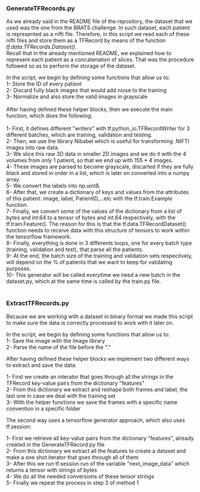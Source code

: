 ### GenerateTFRecords.py
As we already said in the README file of the repository, the dataset that we used was the one from the BRATS challenge. In such dataset, each patient is represented as a nifti file. Therefore, in this script we read each of these nifti files and store them as a TFRecord by means of the function _tf.data.TFRecords.Dataset()_.\
Recall that in the already mentioned README, we explained how to represent each patient as a concatenation of slices. That was the procedure followed so as to perform the storage of the dataset.

In the script, we begin by defining some functions that allow us to:<br />
1- Store the ID of every patient<br />
2- Discard fully black images that would add noise to the training<br />
3- Normalize and also store the valid images in grayscale<br />
<br />
After having defined these helper blocks, then we execute the main function, which does the following:
<br /><br />
1- First, it defines different "writers" with tf.python_io.TFRecordWriter for 3 different batches, which are training, validation and testing.<br />
2- Then, we use the library Nibabel which is useful for transforming .NIFTI images into raw data.<br />
3- We slice this raw 3D data in smaller 2D images and we do it with the 4 volumes from only 1 patient, so that we end up with 155 * 4 images.<br />
4- These images are parsed to become grayscale, discarted if they are fully black and stored in order in a list, which is later on converted into a numpy array.<br />
5- We convert the labels into np.uint8.<br />
6- After that, we create a dictionary of keys and values from the attributes of this patient: image, label, PatientID,...etc with the tf.train.Example function.<br />
7- Finally, we convert some of the values of the dictionary from a list of bytes and int.64 to a tensor of bytes and int.64 respectively, with the tf.train.Feature(). The reason for this is that the tf.data.TFRecordDataset() function needs to receive data with this structure of tensors to work within the tensorflow framework.<br />
8- Finally, everything is done in 3 differents loops, one for every batch type (training, validation and test), that parse all the patients.<br />
9- At the end, the batch size of the training and validation sets respecitvely, will depend on the % of patients that we want to keep for validating purposes.<br />
10- This generator will be called everytime we need a new batch in the dataset.py, which at the same time is called by the train.py file.<br /><br />

### ExtractTFRecords.py


Because we are working with a dataset in binary format we made this script to make sure the data is correctly processed to work with it later on. <br />

In the script, we begin by defining some functions that allow us to:<br />
1- Save the image with the Image library<br />
2- Parse the name of the file before the "."<br />

After having defined these helper blocks we implement two different ways to extract and save the data:<br />

1- First we create an interator that goes through all the strings in the TFRecord key-value pairs from the dictionary "features"<br />
2- From this dictionary we extract and reshape both frames and label, the last one in case we deal with the training set<br />
3- With the helper functions we save the frames with a specific name convention in a specific folder <br />

The second way uses a tensorflow generator approach, which also uses tf.session:<br />

1- First we retrieve all key-value pairs from the dictionary "features", already created in the GenerateTFRecord.py file<br />
2- From this dictionary we extract all the features to create a dataset and make a one shot iterator that goes through all of them<br />
3- After this we run tf.session run of the variable "next_image_data" which returns a tensor with strings of bytes <br />
4- We do all the needed conversions of these tensor strings<br />
5- Finally we repeat the process in step 3 of method 1<br /><br />
